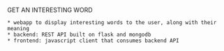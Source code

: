 GET AN INTERESTING WORD

	* webapp to display interesting words to the user, along with their meaning
	* backend: REST API built on flask and mongodb
	* frontend: javascript client that consumes backend API
